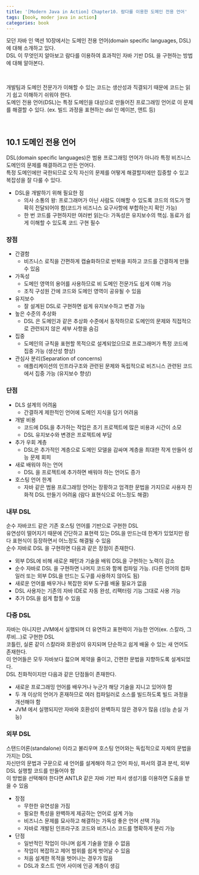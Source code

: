 ```yaml
---
title: '[Modern Java in Action] Chapter10. 람다를 이용한 도메인 전용 언어'
tags: [book, moder java in action]
categories: book
---
```


모던 자바 인 액션 10장에서는 도메인 전용 언어(domain specific languages, DSL) 에 대해 소개하고 있다.  
DSL 이 무엇인지 알아보고 람다를 이용하여 효과적인 자바 기반 DSL 을 구현하는 방법에 대해 알아본다.


<!--more-->

<br/>

개발팀과 도메인 전문가가 이해할 수 있는 코드는 생산성과 직결되기 때문에 코드는 읽기 쉽고 이해하기 쉬워야 한다.  
도메인 전용 언어(DSL)는 특정 도메인을 대상으로 만들어진 프로그래밍 언어로 이 문제를 해결할 수 있다. (ex. 빌드 과정을 표현하는 dsl 인 메이븐, 앤트 등)


<br/>

## 10.1 도메인 전용 언어

DSL(domain specific languages)은 범용 프로그래밍 언어가 아니라 특정 비즈니스 도메인의 문제를 해결하려고 만든 언어다.  
특정 도메인에만 국한되므로 오직 자신의 문제를 어떻게 해결할지에만 집중할 수 있고 복잡성을 잘 다룰 수 있다. 

- DSL을 개발하기 위해 필요한 점
  - 의사 소통의 왕: 프로그래머가 아닌 사람도 이해할 수 있도록 코드의 의도가 명확히 전달되어야 함(코드가 비즈니스 요구사항에 부합하는지 확인 가능) 
  - 한 번 코드를 구현하지만 여러번 읽는다: 가독성은 유지보수의 핵심. 동료가 쉽게 이해할 수 있도록 코드 구현 필수 
  
### 장점 
- 간결함
  - 비즈니스 로직을 간편하게 캡슐화하므로 반복을 피하고 코드를 간결하게 만들 수 있음
- 가독성
  - 도메인 영역의 용어를 사용하므로 비 도메인 전문가도 쉽게 이해 가능
  - 조직 구성원 간에 코드와 도메인 영역이 공유될 수 있음
- 유지보수
  - 잘 설계된 DSL로 구현하면 쉽게 유지보수하고 변경 가능
- 높은 수준의 추상화
  - DSL 은 도메인과 같은 추상화 수준에서 동작하므로 도메인의 문제와 직접적으로 관련되지 않은 세부 사항을 숨김
- 집중
  - 도메인의 규칙을 표현할 목적으로 설계되었으므로 프로그래머가 특정 코드에 집중 가능 (생산성 향상)
- 관심사 분리(Separation of concerns)
  - 애플리케이션의 인프라구조와 관련된 문제와 독립적으로 비즈니스 관련된 코드에서 집중 가능 (유지보수 향상)

### 단점
- DLS 설계의 어려움
  - 간결하게 제한적인 언어에 도메인 지식을 담기 어려움
- 개발 비용
  - 코드에 DSL을 추가하는 작업은 초기 프로젝트에 많은 비용과 시간이 소모
  - DSL 유지보수와 변경은 프로젝트에 부담
- 추가 우회 계층
  - DSL은 추가적인 계층으로 도메인 모델을 감싸며 계층을 최대한 작게 만들어 성능 문제 회피
- 새로 배워야 하는 언어
  - DSL 을 프로젝트에 추가하면 배워야 하는 언어도 증가
- 호스팅 언어 한계
  - 자바 같은 범용 프로그래밍 언어는 장황하고 엄격한 문법을 가지므로 사용자 친화적 DSL 만들기 어려움 (람다 표현식으로 어느정도 해결)

### 내부 DSL 

순수 자바코드 같은 기존 호스팅 언어를 기반으로 구현한 DSL  
유연성이 떨어지기 때문에 간단하고 표현력 있는 DSL을 만드는데 한계가 있었지만 람다 표현식이 등장하면서 어느정도 해결될 수 있음  
순수 자바로 DSL 을 구현하면 다음과 같은 장점이 존재한다.  

- 외부 DSL에 비해 새로운 패턴과 기술을 배워 DSL을 구현하는 노력이 감소
- 순수 자바로 DSL 을 구현하면 나머지 코드와 함께 컴파일 가능. (다른 언어의 컴파일러 또는 외부 DSL을 만드는 도구를 사용하지 않아도 됨)
- 새로운 언어를 배우거나 복잡한 외부 도구를 배울 필요가 없음
- DSL 사용자는 기존의 자바 IDE로 자동 완성, 리팩터링 기능 그대로 사용 가능
- 추가 DSL을 쉽게 합칠 수 있음

### 다중 DSL

자바는 아니지만 JVM에서 실행되며 더 유연하고 표현력이 가능한 언어(ex. 스칼라, 그루비...)로 구현한 DSL  
코틀린, 실론 같이 스칼라와 호환성이 유지되며 단순하고 쉽게 배울 수 있는 새 언어도 존재한다.  
이 언어들은 모두 자바보다 젋으며 제약을 줄이고, 간편한 문법을 지향하도록 설계되었다.  
DSL 친화적이지만 다음과 같은 단점들이 존재한다.

- 새로운 프로그래밍 언어를 배우거나 누군가 해당 기술을 지니고 있어야 함
- 두 개 이상의 언어가 혼재하므로 여러 컴파일러로 소스를 빌드하도록 빌드 과정을 개선해야 함
- JVM 에서 실행되지만 자바와 호환성이 완벽하지 않은 경우가 많음 (성능 손실 가능)

### 외부 DSL

스탠드어론(standalone) 이라고 불리우며 호스팅 언어와는 독립적으로 자체의 문법을 가지는 DSL  
자신만의 문법과 구문으로 새 언어를 설계해야 하고 언어 파싱, 파서의 결과 분석, 외부 DSL 실행할 코드를 만들어야 함  
이 방법을 선택해야 한다면 ANTLR 같은 자바 기반 파서 생성기를 이용하면 도움을 받을 수 있음

- 장점
  - 무한한 유연성을 가짐
  - 필요한 특성을 완벽하게 제공하는 언어로 설계 가능
  - 비즈니스 문제를 묘사하고 해결하는 가독성 좋은 언어 선택 가능
  - 자바로 개발된 인프라구조 코드와 비즈니스 코드를 명확하게 분리 가능
- 단점
  - 일반적인 작업이 아니며 쉽게 기술을 얻을 수 없음
  - 작업이 복잡하고 제어 범위를 쉽게 벗어날 수 있음
  - 처음 설계한 목적을 벗어나는 경우가 많음
  - DSL과 호스트 언어 사이에 인공 계층이 생김
  

